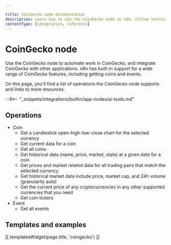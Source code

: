 ```yaml
---

title: CoinGecko node documentation
description: Learn how to use the CoinGecko node in n8n. Follow technical documentation to integrate CoinGecko node into your workflows.
contentType: [integration, reference]
---
```


# CoinGecko node

Use the CoinGecko node to automate work in CoinGecko, and integrate CoinGecko with other applications. n8n has built-in support for a wide range of CoinGecko features, including getting coins and events.

On this page, you'll find a list of operations the CoinGecko node supports and links to more resources.

--8<-- "_snippets/integrations/builtin/app-nodes/ai-tools.md"

## Operations

* Coin
    * Get a candlestick open-high-low-close chart for the selected currency
    * Get current data for a coin
    * Get all coins
    * Get historical data (name, price, market, stats) at a given date for a coin
    * Get prices and market related data for all trading pairs that match the selected currency
    * Get historical market data include price, market cap, and 24h volume (granularity auto)
    * Get the current price of any cryptocurrencies in any other supported currencies that you need
    * Get coin tickers
* Event
    * Get all events

## Templates and examples

<!-- see https://www.notion.so/n8n/Pull-in-templates-for-the-integrations-pages-37c716837b804d30a33b47475f6e3780 -->
[[ templatesWidget(page.title, 'coingecko') ]]
